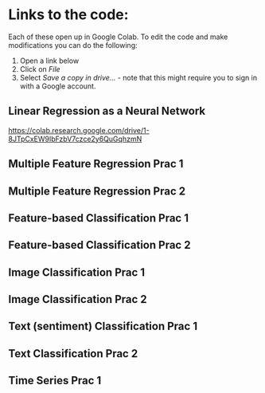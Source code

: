 # Links to the code:

Each of these open up in Google Colab. To edit the code and make modifications you can do the following: 
1. Open a link below
2. Click on *File*
3. Select *Save a copy in drive...* - note that this might require you to sign in with a Google account.

## Linear Regression as a Neural Network
https://colab.research.google.com/drive/1-8JTpCxEW9IbFzbV7czce2y6QuGqhzmN

## Multiple Feature Regression Prac 1

## Multiple Feature Regression Prac 2

## Feature-based Classification Prac 1

## Feature-based Classification Prac 2

## Image Classification Prac 1

## Image Classification Prac 2

## Text (sentiment) Classification Prac 1

## Text Classification Prac 2

## Time Series Prac 1
